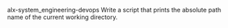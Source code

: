alx-system_engineering-devops
Write a script that prints the absolute path name of the current working directory.
